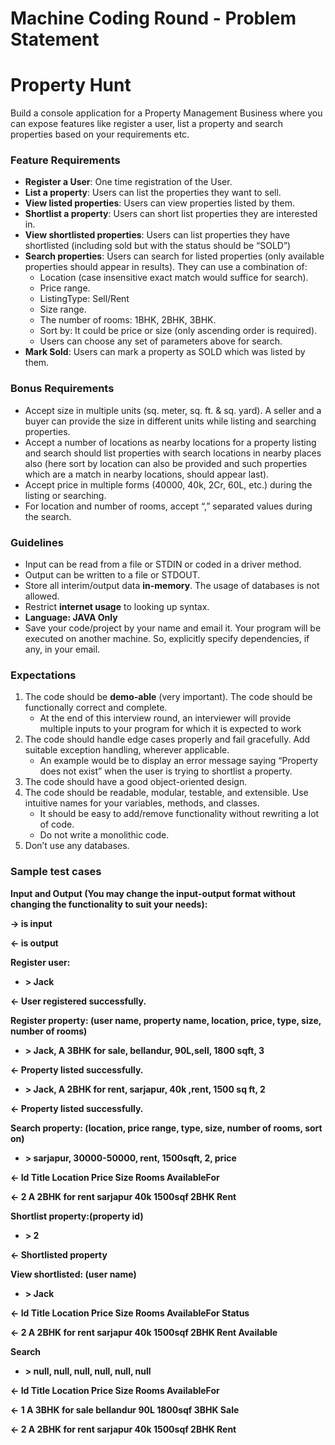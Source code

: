 # Machine Coding Round - Problem Statement

# Property Hunt

Build a console application for a Property Management Business where you can expose features like register a user, list a property and search properties based on your requirements etc.

### Feature Requirements

- **Register a User**: One time registration of the User.
- **List a property**: Users can list the properties they want to sell.
- **View listed properties**: Users can view properties listed by them.
- **Shortlist a property**: Users can short list properties they are interested in.
- **View shortlisted properties**: Users can list properties they have shortlisted (including sold but with the status should be “SOLD”)
- **Search properties**: Users can search for listed properties (only available properties should appear in results). They can use a combination of:
    - Location (case insensitive exact match would suffice for search).
    - Price range.
    - ListingType: Sell/Rent
    - Size range.
    - The number of rooms: 1BHK, 2BHK, 3BHK.
    - Sort by: It could be price or size (only ascending order is required).
    - Users can choose any set of parameters above for search.
- **Mark Sold**: Users can mark a property as SOLD which was listed by them.

### Bonus Requirements

- Accept size in multiple units (sq. meter, sq. ft. & sq. yard). A seller and a buyer can provide the size in different units while listing and searching properties.
- Accept a number of locations as nearby locations for a property listing and search should list properties with search locations in nearby places also (here sort by location can also be provided and such properties which are a match in nearby locations, should appear last).
- Accept price in multiple forms (40000, 40k, 2Cr, 60L, etc.) during the listing or searching.
- For location and number of rooms, accept “,” separated values during the search.

### Guidelines

- Input can be read from a file or STDIN or coded in a driver method.
- Output can be written to a file or STDOUT.
- Store all interim/output data **in-memory**. The usage of databases is not allowed.
- Restrict **internet usage** to looking up syntax.
- **Language: JAVA Only**
- Save your code/project by your name and email it. Your program will be executed on another machine. So, explicitly specify dependencies, if any, in your email.

### Expectations

1. The code should be **demo-able** (very important). The code should be functionally correct and complete.
    - At the end of this interview round, an interviewer will provide multiple inputs to your program for which it is expected to work
2. The code should handle edge cases properly and fail gracefully. Add suitable exception handling, wherever applicable.
    - An example would be to display an error message saying “Property does not exist” when the user is trying to shortlist a property.
3. The code should have a good object-oriented design.
4. The code should be readable, modular, testable, and extensible. Use intuitive names for your variables, methods, and classes.
    - It should be easy to add/remove functionality without rewriting a lot of code.
    - Do not write a monolithic code.
5. Don’t use any databases.

### Sample test cases

**Input and Output (You may change the input-output format without changing the functionality to suit your needs):**

**→ is input**

**← is output**

**Register user:**

- **> Jack**

**<- User registered successfully.**

**Register property: (user name, property name, location, price, type, size, number of rooms)**

- **> Jack, A 3BHK for sale, bellandur, 90L,sell, 1800 sqft, 3**

**<- Property listed successfully.**

- **> Jack, A 2BHK for rent, sarjapur, 40k ,rent, 1500 sq ft, 2**

**<- Property listed successfully.**

**Search property: (location, price range, type, size, number of rooms, sort on)**

- **> sarjapur, 30000-50000, rent, 1500sqft, 2, price**

**← Id	Title			Location	Price	Size	Rooms	AvailableFor**

**← 2	A 2BHK for rent 	sarjapur 	40k 	1500sqf 2BHK	Rent**

**Shortlist property:(property id)**

- **> 2**

**<- Shortlisted property**

**View shortlisted: (user name)**

- **> Jack**

**← Id	Title			Location	Price	Size	Rooms	AvailableFor	Status**

**← 2	A 2BHK for rent 	sarjapur 	40k 	1500sqf 2BHK	Rent		Available**

**Search**

- **> null, null, null, null, null, null**

**← Id	Title			Location	Price	Size	Rooms	AvailableFor**

**← 1	A 3BHK for sale	bellandur	90L	1800sqf 3BHK	Sale**

**← 2	A 2BHK for rent 	sarjapur 	40k 	1500sqf 2BHK	Rent**
